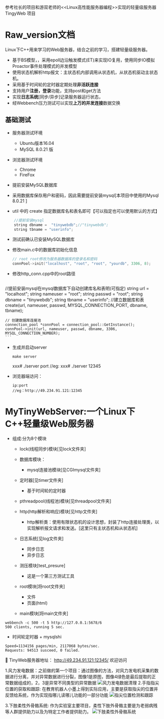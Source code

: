参考社长的项目和游双老师的<<Linux高性能服务器编程>>实现的轻量级服务器 TingyWeb 项目

Raw_version文档
===============
Linux下C++用来学习的Web服务器，结合之前的学习，搭建轻量级服务器。
* 基于BS模型，，采用epoll边沿触发模式(ET)来实现IO复用，使用同步IO模拟Proactor事件处理模式的并发模型
* 使用状态机解析http报文：主状态机内部调用从状态机，从状态机驱动主状态机。
* 采用基于时间轮的定时器定期处理**非活跃连接**
* 支持用户**注册，登录**功能，支持post和get方法
* 实现**日志系统**[同步/异步]记录服务器运行状态，
* 经Webbench压力测试可以实现**上万的并发连接**数据交换

基础测试
------------
* 服务器测试环境
	* Ubuntu版本16.04
	* MySQL 8.0.21 版
* 浏览器测试环境 
	* Chrome
	* FireFox

* 提前安装MySQL数据库
* 采用数据库保存用户和密码，因此需要提前安装mysql[本项目中使用的Mysql 8.0.21 ]

* util 中的 create 指定数据库名和表名即可【可以指定也可以使用默认的方式】
```C++
    //提前安装mysql
    string dbname =  "tinywebdb";//"tinywebdb";
    string tbname = "userinfo";
```
* 测试前确认已安装MySQL数据库

* 修改main.c中的数据库初始化信息

    ```C++
    // root root修改为服务器数据库的登录名和密码
    connPool->init("localhost", "root", "root", "yourdb", 3306, 8);
    ```

* 修改http_conn.cpp中的root路径

    ```C++
//提前安装mysql在mysql数据库下自动创建库名和表明(可指定)
    string url = "localhost";
    string nameuser = "root";
    string passwd = "root";
    string dbname = "tinywebdb"; 
    string tbname = "userinfo";
    //建立数据库和表
    create(url, nameuser, passwd, MYSQL_CONNECTION_PORT, dbname, tbname);

    // 创建数据库连接池
    connection_pool *connPool = connection_pool::GetInstance();
    connPool->init(url, nameuser, passwd, dbname, 3306, MYSQL_CONNECTION_NUMBER);
    ```

* 生成并启动server

    ```C++
    make server
    ```
    xxx# ./server port
    //eg: xxx# ./server 12345

* 浏览器端访问：
    ```
    ip:port
    //eg：http://49.234.91.121:12345
    ```
MyTinyWebServer:一个Linux下C++轻量级Web服务器
============================================
+ 组成:分为8个模块
    + lock(线程同步)模块[见lock文件夹]

    + 数据库模块：
        - mysql连接池模块[见CGImysql文件夹]

    + 定时器[见timer文件夹]
        - 基于时间轮的定时器

    + pthreadpool(线程池)模块[见threadpool文件夹]

    + http(http解析和响应)模块[见http文件夹]
        + http解析类：使用有限状态机的设计思想，封装了http连接处理类，以实现解析报文请求和发送。[这里只有主状态机和从状态机]
    + 日志系统[见log文件夹]
        + 同步日志
        + 异步日志

    + 测压模块[test_presure]
        - 这是一个第三方测试工具
    
    + root模块[将root文件夹]
        + 文件
        + 页面(html)

    + main模块[将main文件夹]


```
webbench -c 500 -t 5 http://127.0.0.1:5678/6
500 clients, running 5 sec.
```

+ 时间轮定时器 + mysqlshi
```
Speed=1134156 pages/min, 2117068 bytes/sec.
Requests: 94513 susceed, 0 failed.
```
🔗 TinyWeb服务器地址： http://49.234.91.121:12345/
欢迎访问

1.风力发电数据：之前做的第一个项目：通过图像的方法，对风力发电机采集的数据进行分离，并对异常数据进行分裂，图像1是原图，图像4绿色是最后提取的正常数据组成的，2，3是异常不同类型的异常数据
    ![风力发电数据清理](./root/01.png) 
2.手指指尖位置的获取和跟踪: 在教育机器人小墨上得到实际应用，主要是获取指尖的位置并反馈给系统，作为实现指哪儿读哪儿功能的一部分功能
   ![指尖位置检测和跟踪](./root/02.png) 
    
3.下肢柔性外骨骼系统: 作为实验室主要项目，柔性下肢外骨骼主要是为老弱病残等人群提供助力以及为特定工作者提供助力。
    ![下肢柔性外骨骼系统](./root/03.png) 

